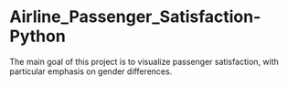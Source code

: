 # Airline_Passenger_Satisfaction-Python
The main goal of this project is to visualize passenger satisfaction, with particular emphasis on gender differences.
